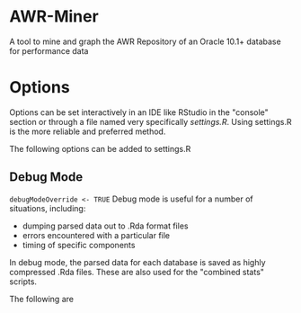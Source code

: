 AWR-Miner
=========

A tool to mine and graph the AWR Repository of an Oracle 10.1+ database for performance data 

# Options
Options can be set interactively in an IDE like RStudio in the "console" section or through a file named very specifically *settings.R*. Using settings.R is the more reliable and preferred method. 

The following options can be added to settings.R

## Debug Mode
`debugModeOverride <- TRUE`
Debug mode is useful for a number of situations, including:
- dumping parsed data out to .Rda format files
- errors encountered with a particular file
- timing of specific components

In debug mode, the parsed data for each database is saved as highly compressed .Rda files. These are also used for the "combined stats" scripts.

The following are 
